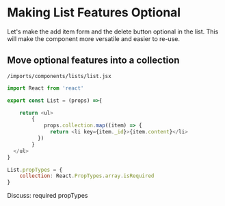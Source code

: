# Making List Features Optional

Let's make the add item form and the delete button optional in the list.  This will make the component more versatile and easier to re-use.


## Move optional features into a collection

``` /imports/components/lists/list.jsx ```

```js
import React from 'react'

export const List = (props) =>{

	return <ul>
	    { 
	    	props.collection.map((item) => {
	 	      return <li key={item._id}>{item.content}</li>
	      })
	    }
  </ul>
}

List.propTypes = {
	collection: React.PropTypes.array.isRequired
}
```

Discuss: required propTypes



